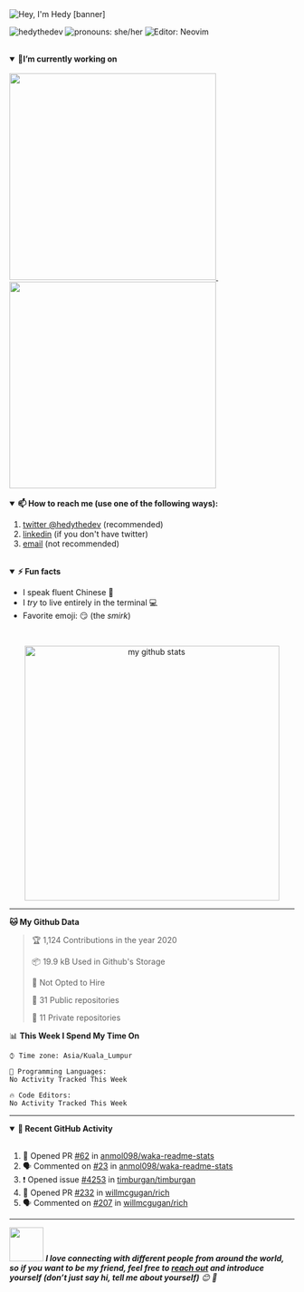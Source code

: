 <img src="https://raw.githubusercontent.com/hedythedev/hedythedev/master/assets/hedylibanner.png" alt="Hey, I'm Hedy [banner]" />
<!--
How did I make the fabulous banner?
Well, I did it using canva.com, nothing fancy completely free :)
-->

<!--badges-->
<img src="https://komarev.com/ghpvc/?username=hedythedev" alt="hedythedev" /> <img src="https://img.shields.io/badge/Pronouns-She%2FHer-green" alt="pronouns: she/her" />  <img src="https://img.shields.io/badge/%F0%9F%94%A7editor-neovim-yellow" alt="Editor: Neovim">
<!--
1. profile view count
2. Pronouns: She/her
3. Editor: neovim
-->


<!--
<p align="center"><img src="https://devicons.github.io/devicon/devicon.git/icons/python/python-original.svg" alt="python" width="45" height="45"/> <img src="https://devicons.github.io/devicon/devicon.git/icons/javascript/javascript-original.svg" alt="javascript" width="45" height="45"/><img src="https://devicons.github.io/devicon/devicon.git/icons/react/react-original-wordmark.svg" alt="react" width="45" height="45"/> <img src="https://devicons.github.io/devicon/devicon.git/icons/nodejs/nodejs-original-wordmark.svg" alt="nodejs" width="45" height="45"/><img src="https://devicons.github.io/devicon/devicon.git/icons/html5/html5-original-wordmark.svg" alt="html5" width="45" height="45"/> <img src="https://devicons.github.io/devicon/devicon.git/icons/java/java-original-wordmark.svg" alt="java" width="45" height="45"/>  </p>
-->
<!--
The above are the languages/technologies icons from devicons :)
-->

<!--
<p align="center">
<a href="https://dev.to/hedyli" target="blank"><img align="center" src="https://cdn.jsdelivr.net/npm/simple-icons@3.0.1/icons/dev-dot-to.svg" alt="hedyli" height="20" width="20" /></a>
<a href="https://twitter.com/hedythedev" target="blank"><img align="center" src="https://cdn.jsdelivr.net/npm/simple-icons@3.0.1/icons/twitter.svg" alt="hedythedev" height="20" width="20" /></a>
<a href="https://linkedin.com/in/hedy-li-8608831a6" target="blank"><img align="center" src="https://cdn.jsdelivr.net/npm/simple-icons@3.0.1/icons/linkedin.svg" alt="hedy-li-8608831a6" height="20" width="20" /></a>
<a href="https://stackoverflow.com/users/12041035/hedy" target="blank"><img align="center" src="https://cdn.jsdelivr.net/npm/simple-icons@3.0.1/icons/stackoverflow.svg" alt="hedy" height="20" width="20" /></a>
</p>
-->
<!--
These are my social profile links/icons
-->

<br/>

<details open>
<summary><strong>🔭I’m currently working on</strong></summary>
<br/>
<a href="https://github.com/hedythedev/starcli">
<img src="https://github-readme-stats.vercel.app/api/pin/?username=hedythedev&repo=starcli" width=365>
</a> &nbsp; &nbsp; &nbsp; <a href="https://github.com/hedythedev/gtrending">
<img src="https://github-readme-stats.vercel.app/api/pin/?username=hedythedev&repo=gtrending" width=365>
</a>
</details>
<br>

<details open>
<summary><strong>📫 How to reach me (use one of the following ways):</strong></summary>
   
   1. [twitter @hedythedev](https://twitter.com/hedythedev) (recommended)
   2. [linkedin](https://www.linkedin.com/in/hedy-li-8608831a6/) (if you don't have twitter)
   3. [email](mailto:hedyhyry+hey@gmail.com) (not recommended)
   
</details>

<br>

<details open>
<summary><strong>⚡ Fun facts</strong></summary>
   
   - I speak fluent Chinese :100:
   - I *try* to live entirely in the terminal :computer:
   - Favorite emoji: :smirk: (the *smirk*)
</details>

<br>

<!-- My GitHub stats with Dracula theme ❤️ -->
<p align="center">
<img src="https://github-readme-stats.vercel.app/api?username=hedythedev&show_icons=true&theme=dracula" alt="my github stats" width="450"/>
</p>

---

<!--Waka readme workflow https://github.com/anmol098/waka-readme-stats/-->

<!--START_SECTION:waka-->
**🐱 My Github Data** 

> 🏆 1,124 Contributions in the year 2020
 > 
> 📦 19.9 kB Used in Github's Storage 
 > 
> 🚫 Not Opted to Hire
 > 
> 📜 31 Public repositories
 > 
> 🔑 11 Private repositories 

📊 **This Week I Spend My Time On** 

```text
⌚︎ Time zone: Asia/Kuala_Lumpur

💬 Programming Languages: 
No Activity Tracked This Week

🔥 Code Editors: 
No Activity Tracked This Week

```


<!--END_SECTION:waka-->

      
---

<details open>
<summary><strong>👣 Recent GitHub Activity</strong></summary>
<br>

<!--START_SECTION:activity-->
1. 💪 Opened PR [#62](https://github.com//anmol098/waka-readme-stats/pull/62) in [anmol098/waka-readme-stats](https://github.com//anmol098/waka-readme-stats)
2. 🗣 Commented on [#23](https://github.com//anmol098/waka-readme-stats/issues/23) in [anmol098/waka-readme-stats](https://github.com//anmol098/waka-readme-stats)
3. ❗️ Opened issue [#4253](https://github.com//timburgan/timburgan/issues/4253) in [timburgan/timburgan](https://github.com//timburgan/timburgan)
4. 💪 Opened PR [#232](https://github.com//willmcgugan/rich/pull/232) in [willmcgugan/rich](https://github.com//willmcgugan/rich)
5. 🗣 Commented on [#207](https://github.com//willmcgugan/rich/issues/207) in [willmcgugan/rich](https://github.com//willmcgugan/rich)
<!--END_SECTION:activity-->

</details>

---

<!-- Feel free to reach out and introduce yourself :D-->
<img src="https://media.giphy.com/media/LnQjpWaON8nhr21vNW/giphy.gif" width="60"> <em><b>I love connecting with different people from around the world, so if you want to be my friend, feel free to <a href="https://twitter.com/hedythedev">reach out</a> and introduce yourself (don’t just say hi, tell me about yourself)</b> 😊 💜</em>

<!--The End, special thanks to all the wonderful people who made
the GitHub profile readme stats/workflows to make my profile look
fabulously dynamic ❤️-->
